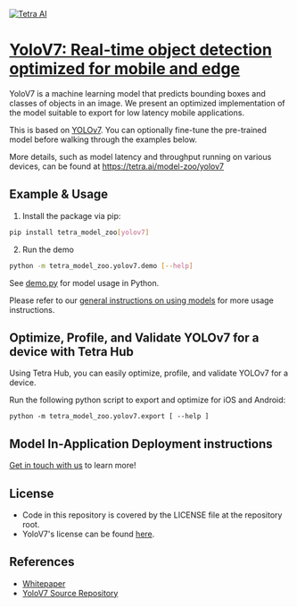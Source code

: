 [![Tetra AI](https://tetra.ai/img/logo.svg)](https://tetra.ai/)

# [YoloV7: Real-time object detection optimized for mobile and edge](https://tetra.ai/model-zoo/yolov7)

YoloV7 is a machine learning model that predicts bounding boxes and classes of objects in an image.
We present an optimized implementation of the model suitable to export for low latency mobile applications.

This is based on [YOLOv7](https://github.com/WongKinYiu/yolov7). You can optionally
fine-tune the pre-trained model before walking through the examples below.

More details, such as model latency and throughput running on various devices, can be found at https://tetra.ai/model-zoo/yolov7

## Example & Usage
1. Install the package via pip:
```bash
pip install tetra_model_zoo[yolov7]
```

2. Run the demo
```bash
python -m tetra_model_zoo.yolov7.demo [--help]
```

See [demo.py](../yolo/demo.py) for model usage in Python.

Please refer to our [general instructions on using models](../../#tetra-model-zoo) for more usage instructions.

## Optimize, Profile, and Validate YOLOv7 for a device with Tetra Hub
Using Tetra Hub, you can easily optimize, profile, and validate YOLOv7 for a device.

Run the following python script to export and optimize for iOS and Android:
```
python -m tetra_model_zoo.yolov7.export [ --help ]
```

## Model In-Application Deployment instructions
<a href="mailto:support@tetra.ai?subject=Request Access for Tetra Hub&body=Interest in using YOLOv7 in model zoo for deploying on-device.">Get in touch with us</a> to learn more!

## License
- Code in this repository is covered by the LICENSE file at the repository root.
- YoloV7's license can be found [here](https://github.com/WongKinYiu/yolov7/blob/main/LICENSE.md).

## References
* [Whitepaper](https://arxiv.org/abs/2207.02696)
* [YoloV7 Source Repository](https://github.com/WongKinYiu/yolov7/)
